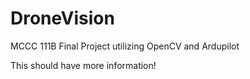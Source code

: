# DroneVision
MCCC 111B Final Project utilizing OpenCV and Ardupilot

This should have more information!
